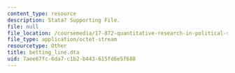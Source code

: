 ```yaml
---
content_type: resource
description: Stata? Supporting File.
file: null
file_location: /coursemedia/17-872-quantitative-research-in-political-science-and-public-policy-spring-2004/7aee67fc6da7c1b2b443615fd6e5f688_betting_line.dta
file_type: application/octet-stream
resourcetype: Other
title: betting_line.dta
uid: 7aee67fc-6da7-c1b2-b443-615fd6e5f688
---
```

